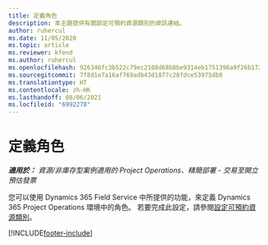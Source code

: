 ```yaml
---
title: 定義角色
description: 本主題提供有關設定可預約資源類別的資訊連結。
author: ruhercul
ms.date: 11/05/2020
ms.topic: article
ms.reviewer: kfend
ms.author: ruhercul
ms.openlocfilehash: 926346fc3b522c79ec2108d68b8be9314eb1751396a9f26b172f01bad87f5f40
ms.sourcegitcommit: 7f8d1e7a16af769adb43d1877c28fdce53975db8
ms.translationtype: HT
ms.contentlocale: zh-HK
ms.lasthandoff: 08/06/2021
ms.locfileid: "6992278"
---
```

# <a name="define-roles"></a>定義角色

_**適用於：** 資源/非庫存型案例適用的 Project Operations、精簡部署 - 交易至開立預估發票_

您可以使用 Dynamics 365 Field Service 中所提供的功能，來定義 Dynamics 365 Project Operations 環境中的角色。 若要完成此設定，請參閱[設定可預約資源類別](/dynamics365/field-service/set-up-bookable-resource-categories)。


[!INCLUDE[footer-include](../includes/footer-banner.md)]